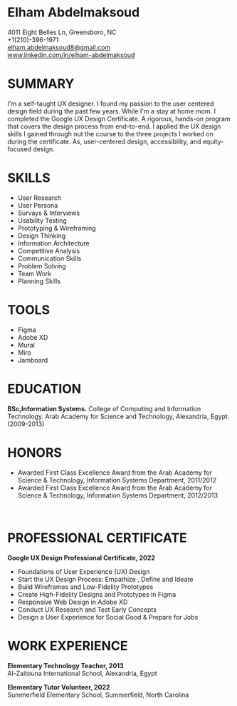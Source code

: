 # Elham Abdelmaksoud
4011 Eight Belles Ln, Greensboro, NC   
+1(210)-396-1971   
elham.abdelmaksoud8@gmail.com                          
www.linkedin.com/in/elham-abdelmaksoud


# SUMMARY
I'm a self-taught UX designer. I found my passion to the user centered design field during the past few years. While I'm a stay at home mom. I completed the Google UX Design Certificate. A rigorous, hands-on program that covers the design process from end-to-end. I applied the UX design skills I gained through out the course to the three projects I worked on during the certificate. As, user-centered design, accessibility, and equity-focused design. 


# SKILLS
- User Research
- User Persona
- Survays & Interviews
- Usability Testing
- Prototyping & Wireframing
- Design Thinking
- Information Architecture 
- Competitive Analysis
- Communication Skills
- Problem Solving
- Team Work
- Planning Skills


# TOOLS
- Figma
- Adobe XD
- Mural
- Miro
- Jamboard
 
 
# EDUCATION
**BSc,Information Systems.**
College of Computing and Information Technology. Arab Academy for Science and Technology, Alexandria, Egypt.(2009-2013)


# HONORS
- Awarded First Class Excellence Award from the Arab Academy for Science & Technology, Information Systems Department, 2011/2012
- Awarded First Class Excellence Award from the Arab Academy for Science & Technology, Information Systems Department, 2012/2013               



<br/>

# PROFESSIONAL CERTIFICATE
**Google UX Design Professional Certificate, 2022**
- Foundations of User Experience (UX) Design 
- Start the UX Design Process: Empathize , Define and Ideate
-  Build Wireframes and Low-Fidelity Prototypes
- Create High-Fidelity Designs and Prototypes in Figma
- Responsive Web Design in Adobe XD
- Conduct UX Research and Test Early Concepts
- Design a User Experience for Social Good & Prepare for Jobs


# WORK EXPERIENCE
**Elementary Technology Teacher, 2013**    
Al-Zaitouna International School, Alexandria, Egypt 

**Elementary Tutor Volunteer, 2022**   
Summerfield Elementary School, Summerfield, North Carolina

